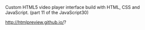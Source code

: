 Custom HTML5 video player interface build with HTML, CSS and JavaScript.  (part 11 of the JavaScript30)

http://htmlpreview.github.io/?
